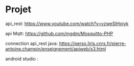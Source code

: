 # Projet
api_rest: https://www.youtube.com/watch?v=vzweSIHojyk

api Mqtt: https://github.com/mgdm/Mosquitto-PHP

connection api_rest java: https://perso.liris.cnrs.fr/pierre-antoine.champin/enseignement/apiweb/s3.html

android studio :
